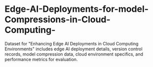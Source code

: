 # Edge-AI-Deployments-for-model-Compressions-in-Cloud-Computing-
Dataset for "Enhancing Edge AI Deployments in Cloud Computing Environments" includes edge AI deployment details, version control records, model compression data, cloud environment specifics, and performance metrics for evaluation.
